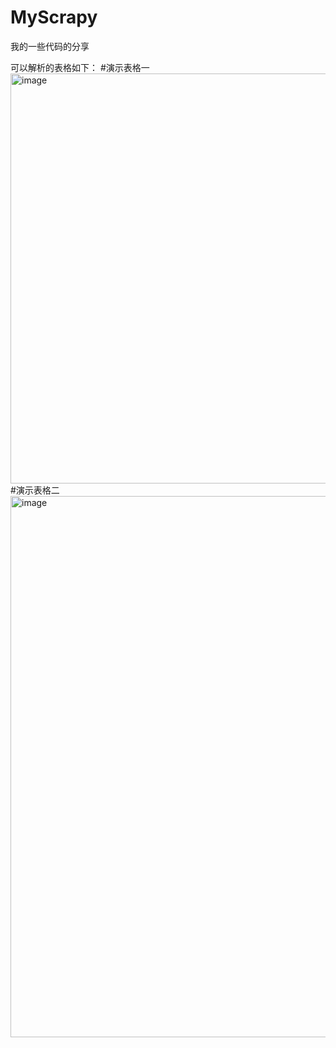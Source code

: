 # MyScrapy
我的一些代码的分享

可以解析的表格如下：
#演示表格一
<img width="656" alt="image" src="https://github.com/MRzaipy/MyScrapy/assets/107302480/5207c6f9-a612-48cd-9f9b-23950fd46685">
#演示表格二
<img width="866" alt="image" src="https://github.com/MRzaipy/MyScrapy/assets/107302480/e824eb46-52b9-429d-a615-2b5d7613158b">

